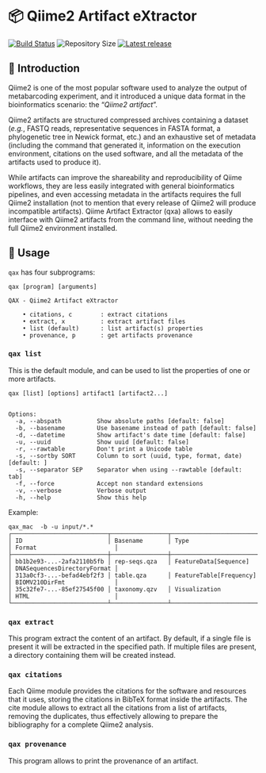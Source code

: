 # :package: Qiime2 Artifact eXtractor

[![Build Status](https://travis-ci.org/telatin/qax.svg?branch=main)](https://travis-ci.org/telatin/qax)
![Repository Size](https://img.shields.io/github/languages/code-size/telatin/qax)
[![Latest release](https://img.shields.io/github/v/release/telatin/qax)](https://github.com/telatin/qax/releases)

## :book: Introduction

Qiime2 is one of the most popular software used to analyze the output of metabarcoding experiment, and it introduced a unique data format in the bioinformatics scenario: the “_Qiime2 artifact_”.

Qiime2 artifacts are structured compressed archives containing a dataset (_e.g._, FASTQ reads, representative sequences in FASTA format, a phylogenetic tree in Newick format, etc.) and an exhaustive set of metadata (including the command that generated it, information on the execution environment, citations on the used software, and all the metadata of the artifacts used to produce it). 

While artifacts can improve the shareability and reproducibility of Qiime workflows, they are less easily integrated with general bioinformatics pipelines, and even accessing metadata in the artifacts requires the full Qiime2 installation (not to mention that every release of Qiime2 will produce incompatible artifacts). Qiime Artifact Extractor (qxa) allows to easily interface with Qiime2 artifacts from the command line, without needing the full Qiime2 environment installed. 

## :book: Usage

`qax` has four subprograms:

```text
qax [program] [arguments]
```

```
QAX - Qiime2 Artifact eXtractor

	• citations, c        : extract citations
	• extract, x          : extract artifact files
	• list (default)      : list artifact(s) properties
	• provenance, p       : get artifacts provenance

```

### `qax list`

This is the default module, and can be used to list the properties of one or more artifacts.

```
qax [list] [options] artifact1 [artifact2...]


Options:
  -a, --abspath          Show absolute paths [default: false]
  -b, --basename         Use basename instead of path [default: false]
  -d, --datetime         Show artifact's date time [default: false]
  -u, --uuid             Show uuid [default: false]
  -r, --rawtable         Don't print a Unicode table   
  -s, --sortby SORT      Column to sort (uuid, type, format, date) [default: ]
  -s, --separator SEP    Separator when using --rawtable [default: tab]
  -f, --force            Accept non standard extensions
  -v, --verbose          Verbose output
  -h, --help             Show this help
```

Example:
```
qax_mac  -b -u input/*.*
┌───────────────────────────┬────────────────┬─────────────────────────┬─────────────────────────────┐
│ ID                        │ Basename       │ Type                    │ Format                      │
├───────────────────────────┼────────────────┼─────────────────────────┼─────────────────────────────┤
│ bb1b2e93-...-2afa2110b5fb │ rep-seqs.qza   │ FeatureData[Sequence]   │ DNASequencesDirectoryFormat │
│ 313a0cf3-...-befad4ebf2f3 │ table.qza      │ FeatureTable[Frequency] │ BIOMV210DirFmt              │
│ 35c32fe7-...-85ef27545f00 │ taxonomy.qzv   │ Visualization           │ HTML                        │
└───────────────────────────┴────────────────┴─────────────────────────┴─────────────────────────────┘
```

### `qax extract`

This program extract the content of an artifact. By default, if a single file is present it will be extracted in the specified path. If multiple files are present, a directory containing them will be created instead.

### `qax citations`

Each Qiime module provides the citations for the software and resources that it uses, storing the citations in BibTeX format inside the artifacts. The cite module allows to extract all the citations from a list of artifacts, removing the duplicates, thus effectively allowing to prepare the bibliography for a complete Qiime2 analysis.

### `qax provenance`

This program allows to print the provenance of an artifact.
